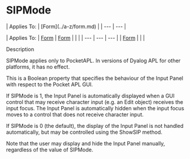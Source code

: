 




<h1 class="heading"><span class="name">SIPMode</span></h1>
| Applies To: | [Form](../a-z/form.md) |
| --- | ---  |

| Applies To: | [Form](../a-z/form.md) | [Form](../a-z/form.md) |  |  |
| --- | --- | ---  |
| [Form](../a-z/form.md) |  |  |


Description


SIPMode applies only to PocketAPL. In versions of Dyalog APL for other platforms, it has no effect.


This is a Boolean property that specifies the behaviour of the Input Panel with respect to the Pocket APL GUI.


If SIPMode is 1, the Input Panel is automatically displayed when a GUI control that may receive character input (e.g. an Edit object) receives the input focus. The Input Panel is automatically hidden when the input focus moves to a control that does not receive character input.


If SIPMode is 0 (the default), the display of the Input Panel is not handled automatically, but may be controlled using the ShowSIP method.


Note that the user may display and hide the Input Panel manually, regardless of the value of SIPMode.




